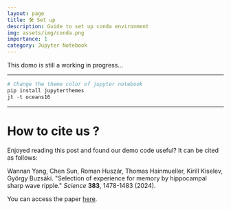 ```yaml
---
layout: page
title: 🛠️ Set up
description: Guide to set up conda environment 
img: assets/img/conda.png
importance: 1
category: Jupyter Notebook
---
```


This domo is still a working in progress...

---
```python
# Change the theme color of jupyter notebook
pip install jupyterthemes
jt -t oceans16

```


---
# How to cite us ? 

Enjoyed reading this post and found our demo code useful? It can be cited as follows:

Wannan Yang, Chen Sun, Roman Huszár, Thomas Hainmueller, Kirill Kiselev, György Buzsáki. 
"Selection of experience for memory by hippocampal sharp wave ripple." _Science_ **383**, 1478-1483 (2024).

You can access the paper [here](https://www.science.org/doi/10.1126/science.adk8261).